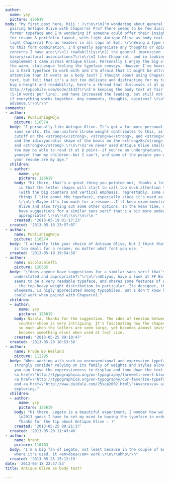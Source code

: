 ```yaml
---
author:
  name: ysy
  picture: 126619
body: "My first post here. hiii : )\r\n\r\nI'm wondering about general thoughts on
  pairing Antique Olive with Chaparral Pro? There seems to be few discussions on the
  former typeface and I'm wondering if someone could offer their insights. This is
  for resume & portfolio layout, with light Antique Olive as body text (8/11 pt) and
  light Chaparral Pro as headers in all caps at 8pt. \r\nBeing a type novice and new
  to this font combination, I'd greatly appreciate any thoughts or opinions.\r\n\r\nSome
  concerns I have are:\r\n1) readability\r\n2) the general impression it conveys\r\n3)
  hisory/cultural associations?\r\n\r\nI like Chaparral, and in looking for a san-seirf
  complement I came across Antique Olive. Personally I enjoy the big x-height and
  the warm, statuesque feeling the typeface conveys. However I've heard that this
  is a hard typeface to work with and I'm afraid that it might be attracting more
  attention than it wants as a body text? I thought about using Chaparral as body
  text, but felt that it's a bit too delicate and distracting for my taste.\r\n\r\nRegarding
  big x-height and readability, here's a thread that discusses it at great length:
  http://typophile.com/node/31427\r\nI'm keeping the body text at fairly short lengths
  (5-10 words per line), and have increased the leading, but still not totally sure
  if everything works together. Any comments, thoughts, opinions? \r\n\r\nThanks in
  advance.\r\n\r\n"
comments:
- author:
    name: PublishingMojo
    picture: 116574
  body: "I personally like Antique Olive. It's got a lot more personality than most
    sans serifs. Its non-uniform stroke weight contributes to this, as do the vertical
    cutoff on the <strong>C</strong>, <strong>G</strong>, and <strong>S</strong>,
    and the idiosyncratic shape of the bowls on the <strong>B</strong>, <strong>P</strong>,
    and <strong>R</strong>.\r\n\r\nI've never used Antique Olive smaller than 12 point.
    You may be able to read it at 8 point--if you're an undergraduate, you're probably
    younger than my children--but I can't, and some of the people you want to read
    your resume are my age."
  children:
  - author:
      name: ysy
      picture: 126619
    body: "Hi there, that's a great thing you pointed out, thanks a lot. My worry
      is that the letter shapes will start to call too much attention to themselves
      (with the big counters and vertical emphasis, regrettably, some of the very
      things I like about the typeface), especially since it's used as body text.
      \r\n\r\nMaybe it's too much for a resume...I'll keep experimenting with Antique
      Olive and also trying out some other options. In the mean time, does anyone
      have suggestions for a similar sans serif that's a bit more understated and
      appropriate? \r\n\r\n\r\n\r\n\r\n "
    created: '2013-05-19 01:17:23'
  created: '2013-05-18 23:57:07'
- author:
    name: PublishingMojo
    picture: 116574
  body: 'I actually like your choice of Antique Olive, but I think that 8-point type
    is too small for a resume, no matter what font you use. '
  created: '2013-05-19 19:54:58'
- author:
    name: nicolacaleffi
    picture: 126385
  body: "\"does anyone have suggestions for a similar sans serif that's a bit more
    understated and appropriate?\"\r\n\r\nShiyao, have a look at FF Balance:\r\n\r\nhttp://ilovetypography.com/2008/06/04/typeface-review-ff-balance/\r\n\r\nwhich
    seems to be a very readable typeface, and shares some features of Antique Olive
    - the top-heavy weight distribution in particular. Its designer, the late Evert
    Bloemsma, is higly appreciated among typophiles. But I don't know how Balance
    could work when paired with Chaparral."
  children:
  - author:
      name: ysy
      picture: 126619
    body: Nicola, thanks for the suggestion. The idea of tension between shape and
      counter-shape is very intriguing. It's fascinating how the shapes stand out
      so much when the letters are seen large, yet becomes almost invisible (or rather
      becomes something else) when used at text size.
    created: '2013-05-25 09:10:47'
  created: '2013-05-20 10:53:58'
- author:
    name: Frode Bo Helland
    picture: 112295
  body: "When working with such an unconventional and expressive typeface, I would
    strongly consider relying on its family of weights and styles alone. Optionally,
    you can leave the expressiveness to display and tone down the text.\r\n\r\nBtw,
    <a href=\"http://typographica.org/on-typography/farewell-evert-bloemsma/\">Bloemsma</a>\u2019s
    <a href=\"http://typographica.org/on-typography/our-favorite-typefaces-of-2004/\">Legato</a>
    and <a href=\"http://www.daidala.com/25sep2002.html\">Avance</a> are also worth
    exploring."
  children:
  - author:
      name: ysy
      picture: 126619
    body: "Hi there. Legato is a beautiful experiment, I wonder how well it works
      \u2013 guess I have to set my mind to buying the typeface in order to find out.
      Thanks for the tip about Antique Olive : )"
    created: '2013-05-25 09:21:37'
  created: '2013-05-20 11:43:46'
- author:
    name: hrant
    picture: 110403
  body: "I'm a big fan of Legato, not least because in the couple of books I've seen
    where it's used, it <em>does</em> work.\r\n\r\nhhp\r\n"
  created: '2013-05-25 15:12:19'
date: '2013-05-18 22:57:53'
title: Antique Olive as body text?

---
```

